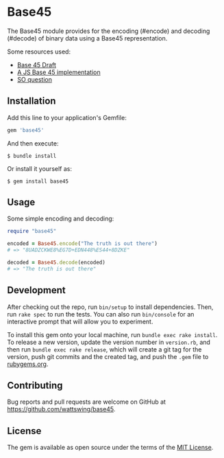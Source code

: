 # Base45

The Base45 module provides for the encoding (#encode) and
decoding (#decode) of binary data using a Base45 representation.

Some resources used:

* [Base 45 Draft](https://datatracker.ietf.org/doc/draft-faltstrom-base45/)
* [A JS Base 45 implementation](http://base45-decode-encode.net/)
* [SO question](https://stackoverflow.com/questions/68114693/decode-base45-string)

## Installation

Add this line to your application's Gemfile:

```ruby
gem 'base45'
```

And then execute:

    $ bundle install

Or install it yourself as:

    $ gem install base45

## Usage

Some simple encoding and decoding:

```ruby
require "base45"

encoded = Base45.encode("The truth is out there")
# => "8UADZCKWE8%EG7D+EDN448%ES44+8DZKE"

decoded = Base45.decode(encoded)
# => "The truth is out there"

```

## Development

After checking out the repo, run `bin/setup` to install dependencies.
Then, run `rake spec` to run the tests.
You can also run `bin/console` for an interactive prompt that will allow you to experiment.

To install this gem onto your local machine, run `bundle exec rake install`.
To release a new version, update the version number in `version.rb`,
and then run `bundle exec rake release`, which will create a git tag
for the version, push git commits and the created tag, and push the `.gem`
file to [rubygems.org](https://rubygems.org).

## Contributing

Bug reports and pull requests are welcome on GitHub at https://github.com/wattswing/base45.

## License

The gem is available as open source under the terms of the [MIT License](https://opensource.org/licenses/MIT).
